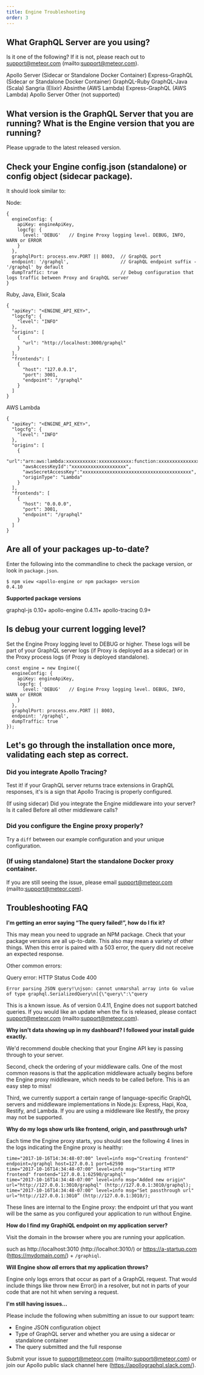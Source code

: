 ```yaml
---
title: Engine Troubleshooting
order: 3
---
```


<h2 id="check-graphql-server" title="Check GraphQL Server">What GraphQL Server are you using?</h2>

Is it one of the following? If it is not, please reach out to support@meteor.com (mailto:support@meteor.com).

Apollo Server (Sidecar or Standalone Docker Container)
Express-GraphQL (Sidecar or Standalone Docker Container)
GraphQL-Ruby
GraphQL-Java
(Scala) Sangria
(Elixir) Absinthe
(AWS Lambda) Express-GraphQL
(AWS Lambda) Apollo Server
Other (not supported)

<h2 id="check-version" title="Check GraphQL Server version">What version is the GraphQL Server that you are running? What is the Engine version that you are running?</h2>

Please upgrade to the latest released version.

<h2 id="check config.json" title="Check Engine's config.json">Check your Engine config.json (standalone) or config object (sidecar package).</h2>

It should look similar to:

Node:
```
{
  engineConfig: {
    apiKey: engineApiKey,
    logcfg: {
      level: 'DEBUG'   // Engine Proxy logging level. DEBUG, INFO, WARN or ERROR
    }
  },
  graphqlPort: process.env.PORT || 8003,  // GraphQL port
  endpoint: '/graphql',                   // GraphQL endpoint suffix - '/graphql' by default
  dumpTraffic: true                       // Debug configuration that logs traffic between Proxy and GraphQL server
}
```
Ruby, Java, Elixir, Scala
```
{
  "apiKey": "<ENGINE_API_KEY>",
  "logcfg": {
    "level": "INFO"
  },
  "origins": [
    {
      "url": "http://localhost:3000/graphql"
    }
  ],
  "frontends": [
    {
      "host": "127.0.0.1",
      "port": 3001,
      "endpoint": "/graphql"
    }
  ]
}
```
AWS Lambda
```
{
  "apiKey": "<ENGINE_API_KEY>",
  "logcfg": {
    "level": "INFO"
  },
  "origins": [
    {
      "url":"arn:aws:lambda:xxxxxxxxxxx:xxxxxxxxxxxx:function:xxxxxxxxxxxxxxxxxxx",
      "awsAccessKeyId":"xxxxxxxxxxxxxxxxxxxx",
      "awsSecretAccessKey":"xxxxxxxxxxxxxxxxxxxxxxxxxxxxxxxxxxxxxxxx",
      "originType": "Lambda"
    }
  ],
  "frontends": [
    {
      "host": "0.0.0.0",
      "port": 3001,
      "endpoint": "/graphql"
    }
  ]
}
```

<h2 id="check-package-versions" title="Check NPM Package Versions">Are all of your packages up-to-date?</h2>

Enter the following into the commandline to check the package version, or look in  `package.json`. 
```
$ npm view <apollo-engine or npm package> version
0.4.10
```
**Supported package versions**

graphql-js 0.10+
apollo-engine 0.4.11+
apollo-tracing 0.9+

<h2 id="check-logging-level" title="Check Logging Level">Is debug your current logging level?</h2>

Set the Engine Proxy logging level to DEBUG or higher. These logs will be part of your GraphQL server logs (if Proxy is deployed as a sidecar) or in the Proxy process logs (if Proxy is deployed standalone).
```
const engine = new Engine({
  engineConfig: {
    apiKey: engineApiKey,
    logcfg: {
      level: 'DEBUG'   // Engine Proxy logging level. DEBUG, INFO, WARN or ERROR
    }
  },
  graphqlPort: process.env.PORT || 8003,  
  endpoint: '/graphql',                  
  dumpTraffic: true                       
});
```
<h2 id="validate-each-step" title="Validate Each Step">Let's go through the installation once more, validating each step as correct.</h2>

<h3 id="test=tracing" title="Test Apollo Tracing">Did you integrate Apollo Tracing?</h3>

Test it! if your GraphQL server returns trace extensions in GraphQL responses, it's is a sign that Apollo Tracing is properly configured.

(If using sidecar) Did you integrate the Engine middleware into your server? Is it called Before all other middleware calls?

<h3 id="configure-engine-proxy" title="Check Engine Configuration">Did you configure the Engine proxy properly?</h3>

Try a `diff` between our example configuration and your unique configuration. 

<h3 id="start-container" title="Start Docker Container">(If using standalone) Start the standalone Docker proxy container.</h3>

If you are still seeing the issue, please email support@meteor.com (mailto:support@meteor.com). 

<h2 id="troubleshooting-faq" title="Troubleshooting FAQ">Troubleshooting FAQ</h2>

**I'm getting an error saying “The query failed!”, how do I fix it?**

This may mean you need to upgrade an NPM package. Check that your package versions are all up-to-date. This also may mean a variety of other things. When this error is paired with a 503 error, the query did not receive an expected response.

Other common errors:

Query error: HTTP Status Code 400
```
Error parsing JSON query!\njson: cannot unmarshal array into Go value of type graphql.SerializedQuery\n[{\"query\":\"query 	
```
This is a known issue. As of version 0.4.11, Engine does not support batched queries. If you would like an update when the fix is released, please contact support@meteor.com (mailto:support@meteor.com). 

**Why isn't data showing up in my dashboard? I followed your install guide exactly.**

We'd recommend double checking that your Engine API key is passing through to your server. 

Second, check the ordering of your middleware calls. One of the most common reasons is that the application middleware actually begins before the Engine proxy middleware, which needs to be called before. This is an easy step to miss!

Third, we currently support a certain range of language-specific GraphQL servers and middleware implementations in Node.js: Express, Hapi, Koa, Restify, and Lambda. If you are using a middleware like Restify, the proxy may not be supported. 

**Why do my logs show urls like frontend, origin, and passthrough urls?**

Each time the Engine proxy starts, you should see the following 4 lines in the logs indicating the Engine proxy is healthy: 

``` 
time="2017-10-16T14:34:48-07:00" level=info msg="Creating frontend" endpoint=/graphql host=127.0.0.1 port=62590 
time="2017-10-16T14:34:48-07:00" level=info msg="Starting HTTP frontend" frontend="127.0.0.1:62590/graphql" 
time="2017-10-16T14:34:48-07:00" level=info msg="Added new origin" url="http://127.0.0.1:3010/graphql" (http://127.0.0.1:3010/graphql); 
time="2017-10-16T14:34:48-07:00" level=info msg="Set passthrough url" url="http://127.0.0.1:3010” (http://127.0.0.1:3010/); 
``` 

These lines are internal to the Engine proxy: the endpoint url that you want will be the same as you configured your application to run without Engine. 

**How do I find my GraphiQL endpoint on my application server?**

Visit the domain in the browser where you are running your application. 

such as http://localhost:3010 (http://localhot:3010/) or https://a-startup.com (https://mydomain.com/) + `/graphiql`. 

**Will Engine show *all* errors that my application throws?**

Engine only logs errors that occur as part of a GraphQL request. That would include things like throw new Error() in a resolver, but not in parts of your code that are not hit when serving a request.

**I'm still having issues...**

Please include the following when submitting an issue to our support team:

* Engine JSON configuration object
* Type of GraphQL server and whether you are using a sidecar or standalone container
* The query submitted and the full response

Submit your issue to support@meteor.com (mailto:support@meteor.com) or join our Apollo public slack channel here (https://apollographql.slack.com/).

